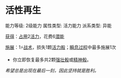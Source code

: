 # 活性再生

能力等级: 2级能力
属性类型: 活力能力
派系类型: 异能

<aside>

[获得](https://www.notion.so/1b3d619a067b8027ba38e2c1caf9d84b?pvs=21)：[占用](https://www.notion.so/1b3d619a067b8028a794de6ceed96ec0?pvs=21)2[活力](https://www.notion.so/1b3d619a067b805391c0d92f6a9c2e06?pvs=21)，花费6[潜能](https://www.notion.so/1b3d619a067b80c2bdb4c721adc30021?pvs=21)

</aside>

<aside>

[施展](https://www.notion.so/1b3d619a067b80f38dccf027f026b32f?pvs=21)：1⚡️[战术](https://www.notion.so/1b3d619a067b8051b6eaffd160aee01c?pvs=21)，损失1颗[活力骰](https://www.notion.so/1b3d619a067b8019a494fecc31aaaafa?pvs=21)；[瞬息过程](https://www.notion.so/1b3d619a067b80aaa52efa8a891fe3ad?pvs=21)中最多施展1次

- 你立即恢复最多共2颗[强壮骰](https://www.notion.so/1b3d619a067b806094ebcc0abdf4ba13?pvs=21)或[精神骰](https://www.notion.so/1b3d619a067b80a8a9ffef3e0057db9d?pvs=21)。
</aside>

*希望总是出现在最后一刻，因此坚持就是胜利。*